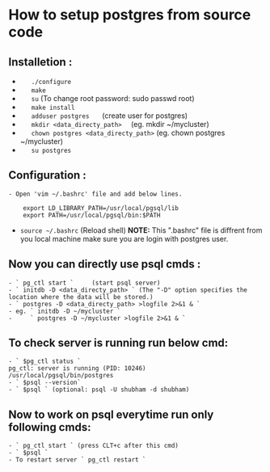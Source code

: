 # How to setup postgres from source code

## Installetion :
- `    ./configure `
- `    make `
- `    su ` (To change root password: sudo passwd root)
- `    make install  `
- `    adduser postgres    ` (create user for postgres)
- `    mkdir <data_directy_path>   ` (eg. mkdir ~/mycluster)
- `    chown postgres <data_directy_path> ` (eg. chown postgres ~/mycluster)
- `    su postgres `

## Configuration :
    - Open 'vim ~/.bashrc' file and add below lines.
``` 
    export LD_LIBRARY_PATH=/usr/local/pgsql/lib  
    export PATH=/usr/local/pgsql/bin:$PATH 
```
   - ` source ~/.bashrc ` (Reload shell)
   **NOTE:** This ".bashrc" file is diffrent from you local machine make sure you are login with postgres user.

## Now you can directly use psql cmds :
    - ` pg_ctl start `     (start psql server)
    - ` initdb -D <data_directy_path> ` (The "-D" option specifies the location where the data will be stored.)
    - ` postgres -D <data_directy_path> >logfile 2>&1 & `
    - eg. ` initdb -D ~/mycluster `
    -     ` postgres -D ~/mycluster >logfile 2>&1 & `

## To check server is running run below cmd: 
    - ` $pg_ctl status `         
    pg_ctl: server is running (PID: 10246)
    /usr/local/pgsql/bin/postgres
    - ` $psql --version`
    - ` $psql ` (optional: psql -U shubham -d shubham)

## Now to work on psql everytime run only following cmds:
    - ` pg_ctl start ` (press CLT+c after this cmd)
    - ` $psql `
    - To restart server ` pg_ctl restart ` 